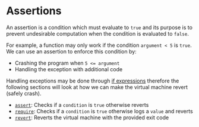 # Assertions

An assertion is a condition which must evaluate to `true` and its purpose is to prevent undesirable computation when the condition is evaluated to `false`.

For example, a function may only work if the condition `argument < 5` is `true`. We can use an assertion to enforce this condition by:

- Crashing the program when `5 <= argument`
- Handling the exception with additional code

Handling exceptions may be done through [if expressions](../../language/control-flow/if-expressions.md) therefore the following sections will look at how we can make the virtual machine revert (safely crash).

- [`assert`](assert.md): Checks if a `condition` is `true` otherwise reverts
- [`require`](require.md): Checks if a `condition` is `true` otherwise logs a `value` and reverts
- [`revert`](revert.md): Reverts the virtual machine with the provided exit code